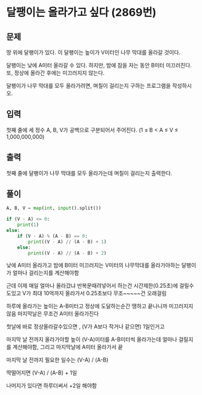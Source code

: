 # 달팽이는 올라가고 싶다 (2869번)

## 문제

땅 위에 달팽이가 있다. 이 달팽이는 높이가 V미터인 나무 막대를 올라갈 것이다.

달팽이는 낮에 A미터 올라갈 수 있다. 하지만, 밤에 잠을 자는 동안 B미터 미끄러진다. 또, 정상에 올라간 후에는 미끄러지지 않는다.

달팽이가 나무 막대를 모두 올라가려면, 며칠이 걸리는지 구하는 프로그램을 작성하시오.

## 입력

첫째 줄에 세 정수 A, B, V가 공백으로 구분되어서 주어진다. (1 ≤ B < A ≤ V ≤ 1,000,000,000)

## 출력

첫째 줄에 달팽이가 나무 막대를 모두 올라가는데 며칠이 걸리는지 출력한다.

## 풀이

```python
A, B, V = map(int, input().split())

if (V - A) <= 0:
    print(1)
else:
    if (V - A) % (A - B) == 0:
        print((V - A) // (A - B) + 1)
    else:
        print((V - A) // (A - B) + 2)
```

낮에 A미터 올라가고 밤에 B미터 미끄러지는 V미터의 나무막대를 올라가야하는 달팽이가
얼마나 걸리는지를 계산해야함

근데 이제 매일 얼마나 올라갔냐 반복문때려넣어서 하는건 시간제한(0.25초)에 걸릴수도있고 V가 최대 10억까지 올라가서
0.25초보다 무조~~~~~건 오래걸림

하루에 올라가는 높이는 A-B미터고
정상에 도달하는순간 땡하고 끝나니까 미끄러지지 않음
마지막날은 무조건 A미터 올라가진다

첫날에 바로 정상올라갈수있으면 , (V가 A보다 작거나 같으면)
1일인거고

마지막 날 전까지 올라가야할 높이 (V-A)미터를
A-B미터씩 올라가는데 얼마나 걸릴지를 계산해야함,
그리고 마지막날에 A미터 올라가서 끝

마지막 날 전까지 필요한 일수는 (V-A) / (A-B)

딱떨어지면 (V-A) / (A-B) + 1일

나머지가 있다면 하루더써서 +2일 해야함

